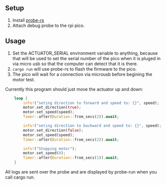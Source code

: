 ## Setup
1. Install [probe-rs](https://probe.rs)
2. Attach debug probe to the rpi pico.

## Usage
1. Set the ACTUATOR_SERIAL environment variable to anything, because that will be used to set the serial number of the pico when it is pluged in via micro usb so that the computer can detect that it is there.
2. ```cargo run``` will use probe-rs to flash the firmware to the pico.
3. The pico will wait for a connection via microusb before begining the motor test.


Currently this program should just move the actuator up and down: 
```rust
    loop {
        info!("seting direction to forward and speed to: {}", speed);
        motor.set_direction(true);
        motor.set_speed(speed);
        Timer::after(Duration::from_secs(2)).await;

        info!("seting direction to backward and speed to: {}", speed);
        motor.set_direction(false);
        motor.set_speed(speed);
        Timer::after(Duration::from_secs(2)).await;

        info!("Stopping motor");
        motor.set_speed(0);
        Timer::after(Duration::from_secs(1)).await;
    }
```


All logs are sent over the probe and are displayed by probe-run when you call cargo run.